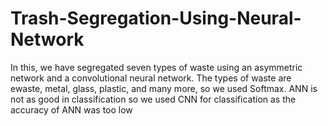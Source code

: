 # Trash-Segregation-Using-Neural-Network
In this, we have segregated seven types of waste using an asymmetric network and a convolutional neural network. The types of waste are ewaste, metal, glass, plastic, and many more, so we used Softmax. ANN is not as good in classification so we used CNN for classification as the accuracy of ANN was too low
